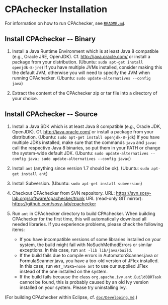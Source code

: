 CPAchecker Installation
=======================

For information on how to run CPAchecker, see [`README.md`](README.md).

Install CPAchecker -- Binary
----------------------------

1. Install a Java Runtime Environment which is at least Java 8 compatible
   (e.g., Oracle JRE, OpenJDK).
   Cf. http://java.oracle.com/ or install a package from your distribution.
   (Ubuntu: `sudo apt-get install openjdk-8-jre`)
   If you have multiple JVMs installed, consider making this the default JVM,
   otherwise you will need to specify the JVM when running CPAchecker.
   (Ubuntu: `sudo update-alternatives --config java`)

2. Extract the content of the CPAchecker zip or tar file into a directory of your choice.

Install CPAchecker -- Source
----------------------------

1. Install a Java SDK which is at least Java 8 compatible
   (e.g., Oracle JDK, OpenJDK).
   Cf. http://java.oracle.com/ or install a package from your distribution.
   (Ubuntu: `sudo apt-get install openjdk-8-jdk`)
   If you have multiple JDKs installed, make sure that the commands `java`
   and `javac` call the respective Java 8 binaries,
   so put them in your PATH or change the system-wide default JDK.
   (Ubuntu: `sudo update-alternatives --config java; sudo update-alternatives --config javac`)

2. Install `ant` (anything since version 1.7 should be ok).
   (Ubuntu: `sudo apt-get install ant`)

3. Install Subversion.
   (Ubuntu: `sudo apt-get install subversion`)

4. Checkout CPAchecker from SVN repository.
   URL: https://svn.sosy-lab.org/software/cpachecker/trunk
   URL (read-only GIT mirror): https://github.com/sosy-lab/cpachecker

5. Run `ant` in CPAchecker directory to build CPAchecker.
   When building CPAchecker for the first time, this will automatically
   download all needed libraries.
   If you experience problems, please check the following items:
   - If you have incompatible versions of some libraries installed on your system,
     the build might fail with NoSuchMethodErrors or similar exceptions.
     In this case, run `ant -lib lib/java/build`.
   - If the build fails due to compile errors in AutomatonScanner.java or FormulaScanner.java,
     you have a too-old version of JFlex installed.
     In this case, run `ANT_TASKS=none ant` to use our supplied JFlex
     instead of the one installed on the system.
   - If the build fails because the class `org.apache.ivy.ant.BuildOBRTask` cannot be found,
     this is probably caused by an old Ivy version installed on your system.
     Please try uninstalling Ivy.

(For building CPAchecker within Eclipse, cf. [`doc/Developing.md`](doc/Developing.md).)
